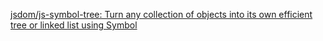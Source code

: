 
[jsdom/js-symbol-tree: Turn any collection of objects into its own efficient tree or linked list using Symbol](https://github.com/jsdom/js-symbol-tree)
